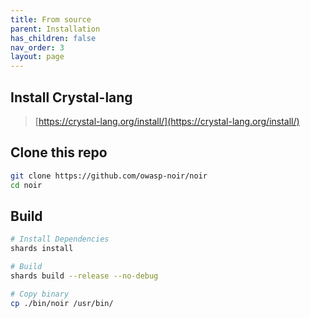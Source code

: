 ```yaml
---
title: From source
parent: Installation
has_children: false
nav_order: 3
layout: page
---
```


## Install Crystal-lang

> [https://crystal-lang.org/install/](https://crystal-lang.org/install/)

## Clone this repo
```bash
git clone https://github.com/owasp-noir/noir
cd noir
```

## Build
```bash
# Install Dependencies
shards install

# Build
shards build --release --no-debug

# Copy binary
cp ./bin/noir /usr/bin/
```